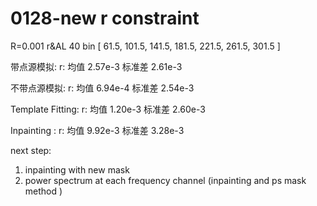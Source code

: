 # 0128-new r constraint

R=0.001 r\&AL 40 bin \[ 61.5, 101.5, 141.5, 181.5, 221.5, 261.5, 301.5 ]&#x20;

带点源模拟: r: 均值 2.57e-3 标准差 2.61e-3

不带点源模拟: r: 均值 6.94e-4 标准差 2.54e-3

Template Fitting:  r: 均值 1.20e-3 标准差 2.60e-3

Inpainting : r: 均值 9.92e-3 标准差 3.28e-3



next step:

1. inpainting with new mask
2. power spectrum at each frequency channel (inpainting and ps mask method )

